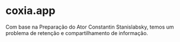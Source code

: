 # coxia.app
Com base na Preparação do Ator Constantin Stanislabsky, temos um problema de retenção e compartilhamento de informação.
